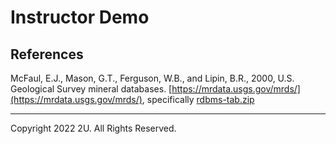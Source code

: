 # Instructor Demo

## References

McFaul, E.J., Mason, G.T., Ferguson, W.B., and Lipin, B.R., 2000, U.S. Geological Survey mineral databases. [https://mrdata.usgs.gov/mrds/](https://mrdata.usgs.gov/mrds/), specifically [rdbms-tab.zip](https://mrdata.usgs.gov/mrds/rdbms-tab.zip)

- - -

Copyright 2022 2U. All Rights Reserved.